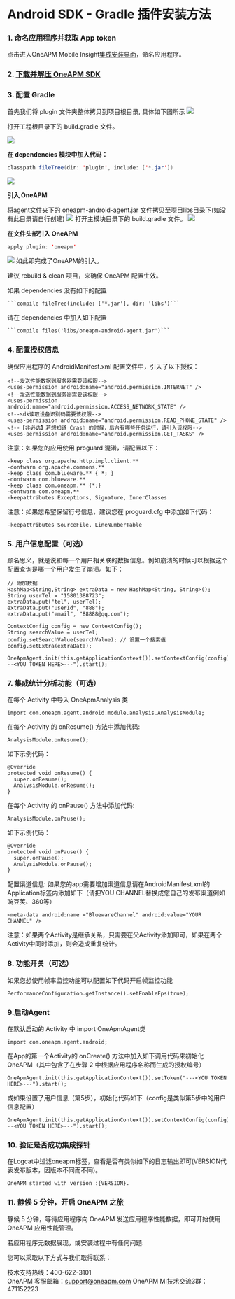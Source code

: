 # Android SDK - Gradle 插件安装方法


### 1. 命名应用程序并获取 App token

  点击进入OneAPM Mobile Insight[集成安装界面](https://mi.oneapm.com/mobile/app/setup#/)，命名应用程序。

### 2. [下载并解压 OneAPM SDK](https://user.oneapm.com/account/agent/gradle/download.do?version=latest)

### 3. 配置 Gradle
首先我们将 plugin 文件夹整体拷贝到项目根目录, 具体如下图所示
![](A113.jpg)

打开工程根目录下的 build.gradle 文件。

  ![](A114.jpg)

**在 dependencies 模块中加入代码：**

```java
classpath fileTree(dir: 'plugin', include: ['*.jar'])
```

![](A115.jpg)

**引入 OneAPM**

将agent文件夹下的 oneapm-android-agent.jar 文件拷贝至项目libs目录下(如没有此目录请自行创建)
![](A116.jpg)
打开主模块目录下的 build.gradle 文件。
![](A117.jpg)

**在文件头部引入 OneAPM**

```java
apply plugin: 'oneapm'
```
![](A118.jpg)
如此即完成了OneAPM的引入。

建议 rebuild & clean 项目，来确保 OneAPM 配置生效。

如果 dependencies 没有如下的配置

    ```compile fileTree(include: ['*.jar'], dir: 'libs')```

请在 dependencies 中加入如下配置

    ```compile files('libs/oneapm-android-agent.jar')```



### 4. 配置授权信息

确保应用程序的 AndroidManifest.xml 配置文件中，引入了以下授权：

```
<!--发送性能数据到服务器需要该权限--> 
<uses-permission android:name="android.permission.INTERNET" /> 
<!--发送性能数据到服务器需要该权限--> 
<uses-permission android:name="android.permission.ACCESS_NETWORK_STATE" /> 
<!--sdk读取设备识别码需要该权限--> 
<uses-permission android:name="android.permission.READ_PHONE_STATE" /> 
<!--【非必选】若想知道 Crash 的时候，后台有哪些任务运行，请引入该权限--> 
<uses-permission android:name="android.permission.GET_TASKS" />
```
注意：如果您的应用使用 proguard 混淆，请配置以下：

```
-keep class org.apache.http.impl.client.** 
-dontwarn org.apache.commons.** 
-keep class com.blueware.** { *; } 
-dontwarn com.blueware.** 
-keep class com.oneapm.** {*;} 
-dontwarn com.oneapm.** 
-keepattributes Exceptions, Signature, InnerClasses
```

注意：如果您希望保留行号信息，建议您在 proguard.cfg 中添加如下代码：

```
-keepattributes SourceFile, LineNumberTable
```

### 5. 用户信息配置（可选）
顾名思义，就是说和每一个用户相关联的数据信息。例如崩溃的时候可以根据这个配置查询是哪一个用户发生了崩溃。如下：

```
// 附加数据 
HashMap<String,String> extraData = new HashMap<String, String>(); 
String userTel = "15801388723"; 
extraData.put("tel", userTel); 
extraData.put("userId", "888"); 
extraData.put("email", "88888@qq.com"); 

ContextConfig config = new ContextConfig(); 
String searchValue = userTel; 
config.setSearchValue(searchValue); // 设置一个搜索值 
config.setExtra(extraData); 

OneApmAgent.init(this.getApplicationContext()).setContextConfig(config).setToken("---<YOU TOKEN HERE>---").start(); 
```
### 7. 集成统计分析功能（可选）
在每个 Activity 中导入 OneApmAnalysis 类
``` 
import com.oneapm.agent.android.module.analysis.AnalysisModule; 
```
在每个 Activity 的 onResume() 方法中添加代码:
```
AnalysisModule.onResume();
```
如下示例代码：
```
@Override
protected void onResume() {
  super.onResume();
  AnalysisModule.onResume();
}
```
在每个 Activity 的 onPause() 方法中添加代码:
```
AnalysisModule.onPause();
```
如下示例代码：
```
@Override
protected void onPause() {
  super.onPause(); 
  AnalysisModule.onPause();
}
```
配置渠道信息:
如果您的app需要增加渠道信息请在AndroidManifest.xml的Application标签内添加如下（请把YOU CHANNEL替换成您自己的发布渠道例如豌豆荚、360等）
```
<meta-data android:name ="BluewareChannel" android:value="YOUR CHANNEL" />
```
注意：如果两个Activity是继承关系，只需要在父Activity添加即可，如果在两个Activity中同时添加，则会造成重复统计。
### 8. 功能开关（可选）
如果您想使用帧率监控功能可以配置如下代码开启帧监控功能

```
PerformanceConfiguration.getInstance().setEnableFps(true);
```

### 9.启动Agent

在默认启动的 Activity 中 import OneApmAgent类
```
import com.oneapm.agent.android;
```
在App的第一个Activity的 onCreate() 方法中加入如下调用代码来初始化 OneAPM（其中包含了在步骤 2 中根据应用程序名称而生成的授权编号）
```
OneApmAgent.init(this.getApplicationContext()).setToken("---<YOU TOKEN HERE>---").start();
```
或如果设置了用户信息（第5步），初始化代码如下（config是类似第5步中的用户信息配置）

```
OneApmAgent.init(this.getApplicationContext()).setContextConfig(config).setToken("---<YOU TOKEN HERE>---").start();

```

###  10. 验证是否成功集成探针
在Logcat中过滤oneapm标签，查看是否有类似如下的日志输出即可(VERSION代表发布版本，因版本不同而不同)。

```
OneAPM started with version :{VERSION}.

```


### 11. 静候 5 分钟，开启 OneAPM 之旅

静候 5 分钟，等待应用程序向 OneAPM 发送应用程序性能数据，即可开始使用 OneAPM 应用性能管理。

若应用程序无数据展现，或安装过程中有任何问题:

您可以采取以下方式与我们取得联系：

技术支持热线：400-622-3101    
OneAPM 客服邮箱：support@oneapm.com
OneAPM MI技术交流3群：471152223